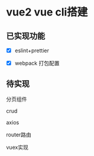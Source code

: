 # vue2 vue cli搭建

## 已实现功能

- [x] eslint+prettier

- [x] webpack 打包配置


## 待实现

分页组件

crud

axios

router路由

vuex实现
